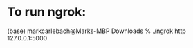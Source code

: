 # To run ngrok: 
(base) markcarlebach@Marks-MBP Downloads % ./ngrok http 127.0.0.1:5000              
